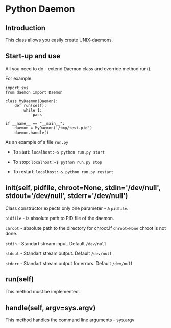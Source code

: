Python Daemon
=============

Introduction
------------
This class allows you easily create UNIX-daemons.

Start-up and use
----------------
All you need to do - extend Daemon class and override method run().

For example:

    import sys
    from daemon import Daemon
    
    class MyDaemon(Daemon):
        def run(self):
            while 1:
                pass
    
    if __name__ == "__main__":
        daemon = MyDaemon('/tmp/test.pid')
        daemon.handle()

As an example of a file `run.py`

* To start: `localhost:~$ python run.py start`

* To stop: `localhost:~$ python run.py stop`

* To restart: `localhost:~$ python run.py restart`

__init__(self, pidfile, chroot=None, stdin='/dev/null', stdout='/dev/null', stderr='/dev/null')
----------
Class constructor expects only one parameter - a `pidfile`.

`pidfile` - is absolute path to PID file of the daemon.

`chroot` - absolute path to the directory for chroot.If `chroot=None` chroot is not done.

`stdin` - Standart stream input. Default `/dev/null`

`stdout` - Standart stream output. Default `/dev/null`

`stderr` - Standart stream output for errors. Default `/dev/null`

run(self)
---------
This method must be implemented.

handle(self, argv=sys.argv)
---------------------------
This method handles the command line arguments - sys.argv
